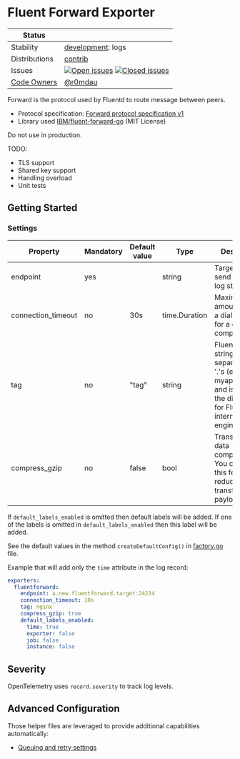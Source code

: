 # Fluent Forward Exporter
<!-- status autogenerated section -->
| Status        |           |
| ------------- |-----------|
| Stability     | [development]: logs   |
| Distributions | [contrib] |
| Issues        | [![Open issues](https://img.shields.io/github/issues-search/open-telemetry/opentelemetry-collector-contrib?query=is%3Aissue%20is%3Aopen%20label%3Aexporter%2Ffluentforward%20&label=open&color=orange&logo=opentelemetry)](https://github.com/open-telemetry/opentelemetry-collector-contrib/issues?q=is%3Aopen+is%3Aissue+label%3Aexporter%2Ffluentforward) [![Closed issues](https://img.shields.io/github/issues-search/open-telemetry/opentelemetry-collector-contrib?query=is%3Aissue%20is%3Aclosed%20label%3Aexporter%2Ffluentforward%20&label=closed&color=blue&logo=opentelemetry)](https://github.com/open-telemetry/opentelemetry-collector-contrib/issues?q=is%3Aclosed+is%3Aissue+label%3Aexporter%2Ffluentforward) |
| [Code Owners](https://github.com/open-telemetry/opentelemetry-collector-contrib/blob/main/CONTRIBUTING.md#becoming-a-code-owner)    | [@r0mdau](https://www.github.com/r0mdau) |

[development]: https://github.com/open-telemetry/opentelemetry-collector#development
[contrib]: https://github.com/open-telemetry/opentelemetry-collector-releases/tree/main/distributions/otelcol-contrib
<!-- end autogenerated section -->

Forward is the protocol used by Fluentd to route message between peers.

- Protocol specification: [Forward protocol specification v1](https://github.com/fluent/fluentd/wiki/Forward-Protocol-Specification-v1)
- Library used [IBM/fluent-forward-go](https://github.com/IBM/fluent-forward-go) (MIT License)

Do not use in production.

TODO:

- TLS support
- Shared key support
- Handling overload
- Unit tests

## Getting Started

### Settings

| Property | Mandatory | Default value | Type | Description |
|---|---|---|---|---|
| endpoint | yes |  | string | Target URL to send `Forward` log streams to |
| connection_timeout | no | 30s | time.Duration | Maximum amount of time a dial will wait for a connect to complete |
| tag | no | "tag" | string | Fluentd tag is a string separated by '.'s (e.g. myapp.access), and is used as the directions for Fluentd's internal routing engine |
| compress_gzip | no | false | bool | Transparent data compression. You can use this feature to reduce the transferred payload size |

If `default_labels_enabled` is omitted then default labels will be added. If one of the labels is omitted in `default_labels_enabled` then this label will be added.

See the default values in the method `createDefaultConfig()` in [factory.go](factory.go) file.

Example that will add only the `time` attribute in the log record:
```yaml
exporters:
  fluentforward:
    endpoint: a.new.fluentforward.target:24224
    connection_timeout: 10s
    tag: nginx
    compress_gzip: true
    default_labels_enabled:
      time: true
      exporter: false
      job: false
      instance: false
```

## Severity

OpenTelemetry uses `record.severity` to track log levels.

## Advanced Configuration

Those helper files are leveraged to provide additional capabilities automatically:

- [Queuing and retry settings](https://github.com/open-telemetry/opentelemetry-collector/blob/main/exporter/exporterhelper/README.md)
